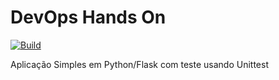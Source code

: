 # DevOps Hands On

[![Build](https://github.com/WillNawate/devopslab/actions/workflows/pipeline.yml/badge.svg)](https://github.com/WillNawate/devopslab/actions)
[![<Sonarcloud quality gate>](https://sonarcloud.io/api/project_badges/measure?project=WillNawate_devopslab&metric=alert_status)](https://sonarcloud.io/project/overview?id=WillNawate_devopslab)
  
Aplicação Simples em Python/Flask com teste usando Unittest
